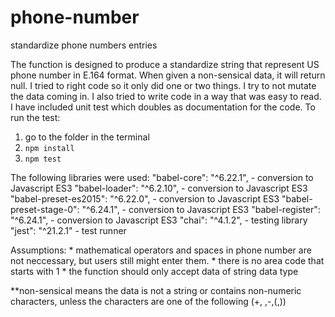 # phone-number
standardize phone numbers entries

The function is designed to produce a standardize string that represent US phone number in E.164 format.  When given a non-sensical data, it will return null.  I tried to right code so it only did one or two things.  I try to not mutate the data coming in.  I also tried to write code in a way that was easy to read.  I have included unit test which doubles as documentation for the code. To run the test:
1. go to the folder in the terminal
2. `npm install`
3. `npm test`

The following libraries were used:
  "babel-core": "^6.22.1",						- conversion to Javascript ES3
  "babel-loader": "^6.2.10",					- conversion to Javascript ES3
  "babel-preset-es2015": "^6.22.0",		- conversion to Javascript ES3
  "babel-preset-stage-0": "^6.24.1",	- conversion to Javascript ES3
  "babel-register": "^6.24.1",				- conversion to Javascript ES3
  "chai": "^4.1.2",										- testing library
  "jest": "^21.2.1"										- test runner

Assumptions: 
 	* mathematical operators and spaces in phone number are not 
 		neccessary, but users still might enter them. 
 	* there is no area code that starts with 1
 	* the function should only accept data of string data type

**non-sensical means the data is not a string or contains non-numeric characters, unless the characters are one of the following (+, ,-,(,))